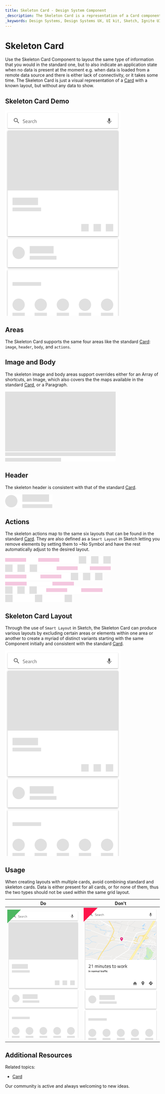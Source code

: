 ```yaml
---
title: Skeleton Card - Design System Component
_description: The Skeleton Card is a representation of a Card component that is shown while data is being loaded in the background to provide content for a collection of cards.
_keywords: Design Systems, Design Systems UX, UI kit, Sketch, Ignite UI for Angular, Sketch to Angular, Sketch to Angular, Angular, Angular Design System, Export code from Sketch, Design Kits for Angular, Sketch HTML, Sketch to HTML, Sketch UI kits
---
```


# Skeleton Card

Use the Skeleton Card Component to layout the same type of information that you would in the standard one, but to also indicate an application state when no data is present at the moment e.g. when data is loaded from a remote data source and there is either lack of connectivity, or it takes some time. The Skeleton Card is just a visual representation of a [Card](card.md) with a known layout, but without any data to show.
## Skeleton Card Demo

<img class="responsive-img" src="../images/card_skeleton_demo.png" srcset="../images/card_skeleton_demo@2x.png 2x" />

## Areas

The Skeleton Card supports the same four areas like the standard [Card](card.md): `image`, `header`, `body`, and `actions`. 

## Image and Body

The skeleton image and body areas support overrides either for an Array of shortcuts, an Image, which also covers the the maps available in the standard [Card](card.md), or a Paragraph.

<img class="responsive-img" src="../images/card_skeleton_media.png" srcset="../images/card_skeleton_media@2x.png 2x" />

<img class="responsive-img" src="../images/card_skeleton_body.png" srcset="../images/card_skeleton_body@2x.png 2x" />

## Header

The skeleton header is consistent with that of the standard [Card](card.md).

<img class="responsive-img" src="../images/card_skeleton_header.png" srcset="../images/card_skeleton_header@2x.png 2x" />

## Actions

The skeleton actions map to the same six layouts that can be found in the standard [Card](card.md). They are also defined as a `Smart Layout` in Sketch letting you remove elements by setting them to ~No Symbol and have the rest automatically adjust to the desired layout.

<img class="responsive-img" src="../images/card_skeleton_actions_buttons_icons.png" srcset="../images/card_skeleton_actions_buttons_icons@2x.png 2x" />

<img class="responsive-img" src="../images/card_skeleton_actions_icons_buttons.png" srcset="../images/card_skeleton_actions_icons_buttons@2x.png 2x" />

<img class="responsive-img" src="../images/card_skeleton_actions_just_buttons_icons.png" srcset="../images/card_skeleton_actions_just_buttons_icons@2x.png 2x" />

<img class="responsive-img" src="../images/card_skeleton_actions_just_buttons.png" srcset="../images/card_skeleton_actions_just_buttons@2x.png 2x" />

<img class="responsive-img" src="../images/card_skeleton_actions_just_icons_buttons.png" srcset="../images/card_skeleton_actions_just_icons_buttons@2x.png 2x" />

<img class="responsive-img" src="../images/card_skeleton_actions_just_icons.png" srcset="../images/card_skeleton_actions_just_icons@2x.png 2x" />

## Skeleton Card Layout

Through the use of `Smart Layout` in Sketch, the Skeleton Card can produce various layouts by excluding certain areas or elements within one area or another to create a myriad of distinct variants starting with the same Component initially and consistent with the standard [Card](card.md).

<img class="responsive-img" src="../images/card_skeleton_demo.png" srcset="../images/card_skeleton_demo@2x.png 2x" />

## Usage

When creating layouts with multiple cards, avoid combining standard and skeleton cards. Data is either present for all cards, or for none of them, thus the two types should not be used within the same grid layout.

| Do                                                                         | Don't                                                                          |
| -------------------------------------------------------------------------- | ------------------------------------------------------------------------------ |
| <img class="responsive-img" src="../images/card_skeleton_do.png" srcset="../images/card_skeleton_do@2x.png 2x" /> | <img class="responsive-img" src="../images/card_skeleton_dont.png" srcset="../images/card_skeleton_dont@2x.png 2x" /> |

## Additional Resources

Related topics:

- [Card](card.md)
  <div class="divider--half"></div>

Our community is active and always welcoming to new ideas.
